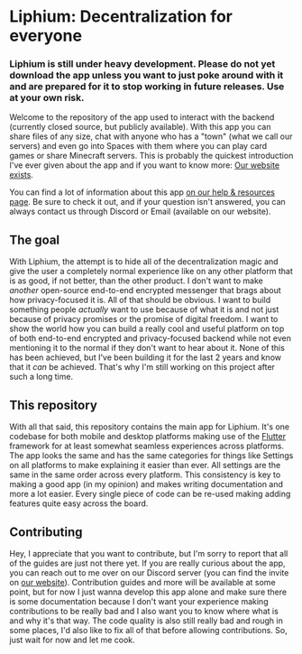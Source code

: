 # Liphium: Decentralization for everyone

### Liphium is still under heavy development. Please do not yet download the app unless you want to just poke around with it and are prepared for it to stop working in future releases. Use at your own risk.

Welcome to the repository of the app used to interact with the backend (currently closed source, but publicly available). With this app you can share files of any size, chat with anyone who has a "town" (what we call our servers) and even go into Spaces with them where you can play card games or share Minecraft servers. This is probably the quickest introduction I've ever given about the app and if you want to know more: [Our website exists](https://liphium.com).

You can find a lot of information about this app [on our help & resources page](https://liphium.com/docs). Be sure to check it out, and if your question isn't answered, you can always contact us through Discord or Email (available on our website).

## The goal

With Liphium, the attempt is to hide all of the decentralization magic and give the user a completely normal experience like on any other platform that is as good, if not better, than the other product. I don't want to make *another* open-source end-to-end encrypted messenger that brags about how privacy-focused it is. All of that should be obvious. I want to build something people *actually* want to use because of what it is and not just because of privacy promises or the promise of digital freedom. I want to show the world how you can build a really cool and useful platform on top of both end-to-end encrypted and privacy-focused backend while not even mentioning it to the normal if they don't want to hear about it. None of this has been achieved, but I've been building it for the last 2 years and know that it *can* be achieved. That's why I'm still working on this project after such a long time.

## This repository

With all that said, this repository contains the main app for Liphium. It's one codebase for both mobile and desktop platforms making use of the [Flutter](https://flutter.dev) framework for at least somewhat seamless experiences across platforms. The app looks the same and has the same categories for things like Settings on all platforms to make explaining it easier than ever. All settings are the same in the same order across every platform. This consistency is key to making a good app (in my opinion) and makes writing documentation and more a lot easier. Every single piece of code can be re-used making adding features quite easy across the board.

## Contributing

Hey, I appreciate that you want to contribute, but I'm sorry to report that all of the guides are just not there yet. If you are really curious about the app, you can reach out to me over on our Discord server (you can find the invite on [our website](https://liphium.com)). Contribution guides and more will be available at some point, but for now I just wanna develop this app alone and make sure there is some documentation because I don't want your experience making contributions to be really bad and I also want you to know where what is and why it's that way. The code quality is also still really bad and rough in some places, I'd also like to fix all of that before allowing contributions. So, just wait for now and let me cook.
